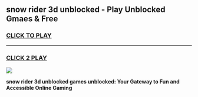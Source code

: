 
## snow rider 3d unblocked - Play Unblocked Gmaes & Free
<h3>
<a href="https://news.freeplayer.one?title=snow_rider_3d_unblocked&ref=16F">CLICK TO PLAY</a></h3>
<hr>

<h3>
<a href="https://news.freeplayer.one?title=snow_rider_3d_unblocked&ref=16F">CLICK 2 PLAY</a>
  
</h3>

<a href="https://news.freeplayer.one?title=snow_rider_3d_unblocked&ref=16F/"><img src="https://clearcache.store/games.png"></a>


**snow rider 3d unblocked games unblocked: Your Gateway to Fun and Accessible Online Gaming**
